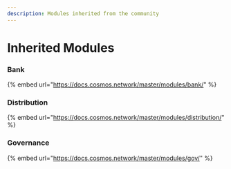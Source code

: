 ```yaml
---
description: Modules inherited from the community
---
```


# Inherited Modules

### Bank 

{% embed url="https://docs.cosmos.network/master/modules/bank/" %}

### Distribution

{% embed url="https://docs.cosmos.network/master/modules/distribution/" %}

### Governance

{% embed url="https://docs.cosmos.network/master/modules/gov/" %}



